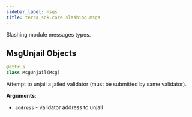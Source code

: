 ```yaml
---
sidebar_label: msgs
title: terra_sdk.core.slashing.msgs
---
```


Slashing module messages types.

## MsgUnjail Objects

```python
@attr.s
class MsgUnjail(Msg)
```

Attempt to unjail a jailed validator (must be submitted by same validator).

**Arguments**:

- `address` - validator address to unjail

